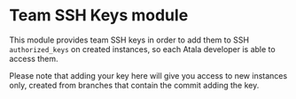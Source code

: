 # Team SSH Keys module

This module provides team SSH keys in order to add them to SSH `authorized_keys` on created instances, so each Atala developer is able to access them.

Please note that adding your key here will give you access to new instances only, created from branches that contain the commit adding the key.
